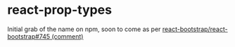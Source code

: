 # react-prop-types

Initial grab of the name on npm, soon to come as per [react-bootstrap/react-bootstrap#745 (comment)](https://github.com/react-bootstrap/react-bootstrap/pull/745#issuecomment-106313918)

